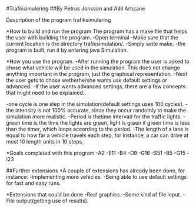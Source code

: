 #Trafiksimulering
##By Petrus Jonsson and Adil Arhzane

Description of the program trafiksimulering

*How to build and run the program
The program has a make file that helps the user with building the program.
-Open terminal
-Make sure that the current location is the directory trafiksimulation/.
-Simply write make.
-the program is built, run it by entering java Simulation.

*How you use the program.
-After running the program the user is asked to chose what vehicle will be used in the simulation.
This does not change anything important in the program, just the graphical representation.
-Next the user gets to chose wetherhe/she wants use default settings or advanced.
-If the user wants advanced settings, there are a few concepts that might need to be explained..

-one cycle is one step in the simulation(default settings uses 100 cycles).
-the intensity is not 100% accurate, since they occur randomly to  make the simulation more realistic.
-Period is thetime intervad for the traffic lights.
-green time is the time the lights are green, light is green if green time is less than the timer, which loops according to the period.
-The length of a lane is equal to how far a vehicle travels each step, for instance, a car can drive at most 10 length units in 10 steps.

*Goals completed with this program
-A2
-E11
-B4
-D9
-G16
-S51
-B5
-G15
-I23

##Further extensions
*A couple of extensions has already been done, for instance:
-implementing more vehicles.
-Being able to use default settings for fast and easy runs.

*Extensions that could be done
-Real graphics.
-Some kind of file input.
-File output(getting use of results).